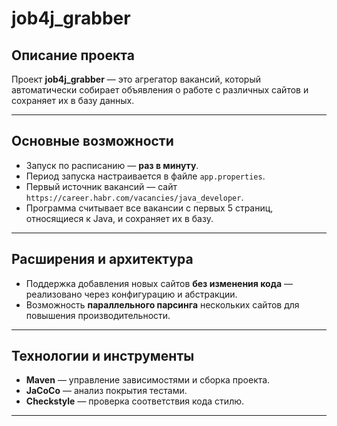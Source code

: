 # job4j_grabber
## Описание проекта

Проект **job4j_grabber** — это агрегатор вакансий, который автоматически собирает объявления о работе с различных сайтов и сохраняет их в базу данных.

---

## Основные возможности

- Запуск по расписанию — **раз в минуту**.
- Период запуска настраивается в файле `app.properties`.
- Первый источник вакансий — сайт `https://career.habr.com/vacancies/java_developer`.
- Программа считывает все вакансии с первых 5 страниц, относящиеся к Java, и сохраняет их в базу.

---

## Расширения и архитектура

- Поддержка добавления новых сайтов **без изменения кода** — реализовано через конфигурацию и абстракции.
- Возможность **параллельного парсинга** нескольких сайтов для повышения производительности.

---

## Технологии и инструменты

- **Maven** — управление зависимостями и сборка проекта.
- **JaCoCo** — анализ покрытия тестами.
- **Checkstyle** — проверка соответствия кода стилю.

---
